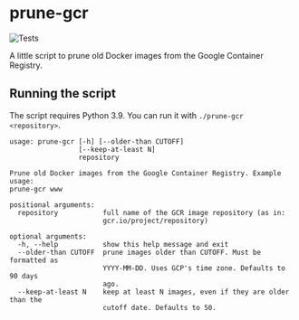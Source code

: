 # prune-gcr
![Tests](https://github.com/expo/prune-gcr/workflows/Tests/badge.svg)

A little script to prune old Docker images from the Google Container Registry.

## Running the script

The script requires Python 3.9. You can run it with `./prune-gcr <repository>`.

```
usage: prune-gcr [-h] [--older-than CUTOFF]
                 [--keep-at-least N]
                 repository

Prune old Docker images from the Google Container Registry. Example usage:
prune-gcr www

positional arguments:
  repository           full name of the GCR image repository (as in:
                       gcr.io/project/repository)

optional arguments:
  -h, --help           show this help message and exit
  --older-than CUTOFF  prune images older than CUTOFF. Must be formatted as
                       YYYY-MM-DD. Uses GCP's time zone. Defaults to 90 days
                       ago.
  --keep-at-least N    keep at least N images, even if they are older than the
                       cutoff date. Defaults to 50.
```
